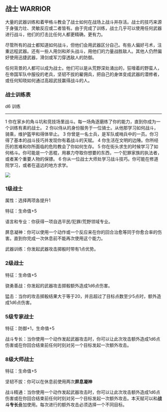 ## 战士 WARRIOR

大量的武器训练和着甲格斗教会了战士如何在战场上战斗并存活。战士的技巧来源于身强力壮、灵敏反应或二者皆有。由于完成了训练，战士几乎可以使用任何武器进行战斗，他们的打击比任何人都更精确，更有力。

尽管所有的战士都知道如何战斗，但他们会用武器区分自己。有些人偏好弓术，注重远程武器。还有一些人用剑和斧头战斗，用他们的力量战胜敌人。其他人仍然偏好使用迅捷武器，滑剑或军刀穿透敌人的防御。

任何背景的人都可以成为战士。他们可以是从荒野深处涌出的，狂嚎着的野蛮人，在帝国军队中服役的老兵，坚韧不拔的雇佣兵，把自己的身体变成武器的潜修者，或任何知晓如何通过高超武技赢得战斗的人。

### 战士训练表

  d6   训练
  ---- ----------------------------------------------------------------------------------------------------------------------------
  1    你在家乡的角斗坑和竞技场里战斗。每一场角逐磨练了你的能力，直到你成为一个训练有素的战士。
  2    你以侍从的身份服务于一位骑士。从他那学习如何战斗，骑乘，维护盔甲和得体举止。
  3    你曾是一名士兵，是军队或哨兵中的一员。你习得了基本的战斗技巧并发现你有着战斗的天赋。
  4    你生活在文明的边陲。你所经历的苦难和你所面临的危险教会了你如何生存。
  5    你在街头求生的时候学习了如何格斗。你可能是一个恶棍，用暴力夺取你想要的东西，一个犯罪家族的执法者，或者某个重要人物的保镖。
  6    你从一位战士大师处学习战斗技巧。你可能在修道院学习，或者在遥远的地方求学。

![](https://sdlpic.oss-cn-beijing.aliyuncs.com/pic/warrior.jpg)

### 1级战士

属性：选择两项各提升1

特征：生命值+5

语言和专业：你获得一项自选平民/犯罪/荒野领域专业。

屏息凝神：你可以使用一个动作或一个反应来在你的回合治愈等同于你愈合率的伤害。直到你完成一次休息前不能再次使用这个能力。

武器训练：你发起武器攻击掷骰时带有1点优势。

### 2级战士

特征：生命值+5

骁勇善战：你发起的武器攻击掷骰额外造成1d6点伤害。

猛击：当你的攻击掷骰结果大于等于20，并且超过了目标点数至少5点时，额外造成1d6点伤害。

### 5级专家战士

特征：防御+1，生命值+5

战斗专长：当你使用一个动作发起武器攻击时，你可以让此次攻击额外造成1d6点伤害或在你回合结束前任何时刻对另一个目标发起一次额外攻击。

### 8级大师战士

特征：生命值+5

坚韧不拔：你可以在休息前使用两次**屏息凝神**

战斗精通：当你使用一个动作发起武器攻击时，你可以让此次攻击额外造成1d6点伤害或在你回合结束前任何时刻对另一个目标发起一次额外攻击。本天赋可以和**战斗专长**叠加使用。每次进行的额外攻击必须选择一个不同目标。
